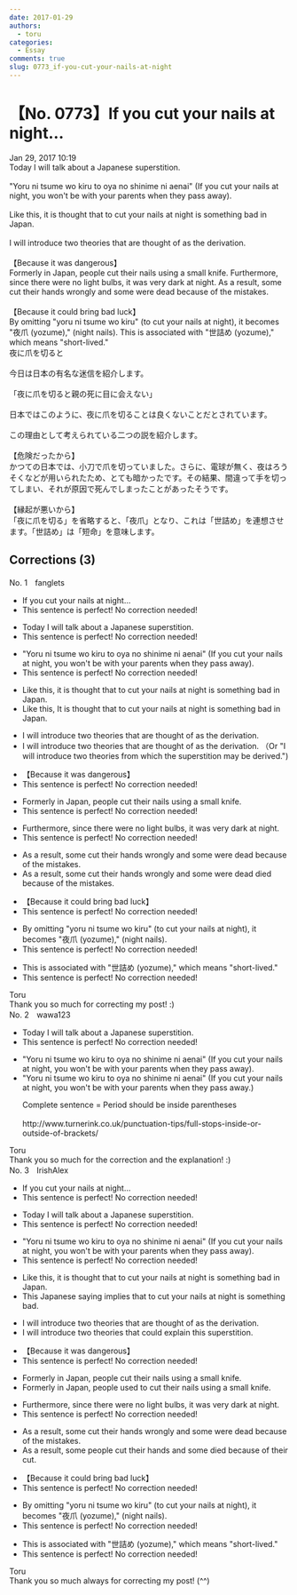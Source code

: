 ```yaml
---
date: 2017-01-29
authors:
  - toru
categories:
  - Essay
comments: true
slug: 0773_if-you-cut-your-nails-at-night
---
```


# 【No. 0773】If you cut your nails at night...
<div class="date">Jan 29, 2017 10:19</div>
<div id="post"><div id="body_show_ori">
Today I will talk about a Japanese superstition.<br/><br/>"Yoru ni tsume wo kiru to oya no shinime ni aenai" (If you cut your nails at night, you won't be with your parents when they pass away).<br/><br/>Like this, it is thought that to cut your nails at night is something bad in Japan.<br/><br/>I will introduce two theories that are thought of as the derivation.<br/><br/>【Because it was dangerous】<br/>Formerly in Japan, people cut their nails using a small knife. Furthermore, since there were no light bulbs, it was very dark at night. As a result, some cut their hands wrongly and some were dead because of the mistakes.<br/><br/>【Because it could bring bad luck】<br/>By omitting "yoru ni tsume wo kiru" (to cut your nails at night), it becomes "夜爪 (yozume)," (night nails). This is associated with "世詰め (yozume)," which means "short-lived." 
</div></div>

<!-- more -->

<div id="post_ja"><div id="body_show_mo">
夜に爪を切ると<br/><br/>今日は日本の有名な迷信を紹介します。<br/><br/>「夜に爪を切ると親の死に目に会えない」<br/><br/>日本ではこのように、夜に爪を切ることは良くないことだとされています。<br/><br/>この理由として考えられている二つの説を紹介します。<br/><br/>【危険だったから】<br/>かつての日本では、小刀で爪を切っていました。さらに、電球が無く、夜はろうそくなどが用いられたため、とても暗かったです。その結果、間違って手を切ってしまい、それが原因で死んでしまったことがあったそうです。<br/><br/>【縁起が悪いから】<br/>「夜に爪を切る」を省略すると、「夜爪」となり、これは「世詰め」を連想させます。「世詰め」は「短命」を意味します。
</div></div>

## Corrections (3)
<div id="block"><div class="first_name"> No. 1　<span class="just_name">fanglets</span></div><div id="block2">
<ul class="correction_field">
<li class="incorrect">If you cut your nails at night...</li>
<li class="corrected perfect">This sentence is perfect! No correction needed!</li>
</ul>
<ul class="correction_field">
<li class="incorrect">Today I will talk about a Japanese superstition.</li>
<li class="corrected perfect">This sentence is perfect! No correction needed!</li>
</ul>
<ul class="correction_field">
<li class="incorrect">"Yoru ni tsume wo kiru to oya no shinime ni aenai" (If you cut your nails at night, you won't be with your parents when they pass away).</li>
<li class="corrected perfect">This sentence is perfect! No correction needed!</li>
</ul>
<ul class="correction_field">
<li class="incorrect">Like this, it is thought that to cut your nails at night is something bad in Japan.</li>
<li class="corrected correct">
<span class="sline">Like this,</span> It is thought that to cut your nails at night is something bad in Japan.
</li>
</ul>
<ul class="correction_field">
<li class="incorrect">I will introduce two theories that are thought of as the derivation.</li>
<li class="corrected correct">
I will introduce two theories that are thought of as the derivation. （Or "I will introduce two theories from which the superstition may be derived.")
</li>
</ul>
<ul class="correction_field">
<li class="incorrect">【Because it was dangerous】</li>
<li class="corrected perfect">This sentence is perfect! No correction needed!</li>
</ul>
<ul class="correction_field">
<li class="incorrect">Formerly in Japan, people cut their nails using a small knife.</li>
<li class="corrected perfect">This sentence is perfect! No correction needed!</li>
</ul>
<ul class="correction_field">
<li class="incorrect">Furthermore, since there were no light bulbs, it was very dark at night.</li>
<li class="corrected perfect">This sentence is perfect! No correction needed!</li>
</ul>
<ul class="correction_field">
<li class="incorrect">As a result, some cut their hands wrongly and some were dead because of the mistakes.</li>
<li class="corrected correct">
As a result, some cut their hands <span class="sline">wrongly</span> and some <span class="sline">were dead</span> <span class="f_red">died </span>because of the mistakes.
</li>
</ul>
<ul class="correction_field">
<li class="incorrect">【Because it could bring bad luck】</li>
<li class="corrected perfect">This sentence is perfect! No correction needed!</li>
</ul>
<ul class="correction_field">
<li class="incorrect">By omitting "yoru ni tsume wo kiru" (to cut your nails at night), it becomes "夜爪 (yozume)," (night nails).</li>
<li class="corrected perfect">This sentence is perfect! No correction needed!</li>
</ul>
<ul class="correction_field">
<li class="incorrect">This is associated with "世詰め (yozume)," which means "short-lived." </li>
<li class="corrected perfect">This sentence is perfect! No correction needed!</li>
</ul>
</div><div class="name"><span class="just_name">Toru</span><br>
Thank you so much for correcting my post! :)
</div>
</div>
<div id="block"><div class="first_name"> No. 2　<span class="just_name">wawa123</span></div><div id="block2">
<ul class="correction_field">
<li class="incorrect">Today I will talk about a Japanese superstition.</li>
<li class="corrected perfect">This sentence is perfect! No correction needed!</li>
</ul>
<ul class="correction_field">
<li class="incorrect">"Yoru ni tsume wo kiru to oya no shinime ni aenai" (If you cut your nails at night, you won't be with your parents when they pass away).</li>
<li class="corrected correct">
"Yoru ni tsume wo kiru to oya no shinime ni aenai" (If you cut your nails at night, you won't be with your parents when they pass away<span class="f_red">.</span>)
<p class="correction_comment">Complete sentence = Period should be inside parentheses<br/><br/>http://www.turnerink.co.uk/punctuation-tips/full-stops-inside-or-outside-of-brackets/</p>
</li>
</ul>
</div><div class="name"><span class="just_name">Toru</span><br>
Thank you so much for the correction and the explanation! :)
</div>
</div>
<div id="block"><div class="first_name"> No. 3　<span class="just_name">IrishAlex</span></div><div id="block2">
<ul class="correction_field">
<li class="incorrect">If you cut your nails at night...</li>
<li class="corrected perfect">This sentence is perfect! No correction needed!</li>
</ul>
<ul class="correction_field">
<li class="incorrect">Today I will talk about a Japanese superstition.</li>
<li class="corrected perfect">This sentence is perfect! No correction needed!</li>
</ul>
<ul class="correction_field">
<li class="incorrect">"Yoru ni tsume wo kiru to oya no shinime ni aenai" (If you cut your nails at night, you won't be with your parents when they pass away).</li>
<li class="corrected perfect">This sentence is perfect! No correction needed!</li>
</ul>
<ul class="correction_field">
<li class="incorrect">Like this, it is thought that to cut your nails at night is something bad in Japan.</li>
<li class="corrected correct">
<span class="f_blue">This Japanese saying implies that </span>to cut your nails at night is something bad.
</li>
</ul>
<ul class="correction_field">
<li class="incorrect">I will introduce two theories that are thought of as the derivation.</li>
<li class="corrected correct">
I will introduce two theories that <span class="f_blue">could explain this superstition</span>.
</li>
</ul>
<ul class="correction_field">
<li class="incorrect">【Because it was dangerous】</li>
<li class="corrected perfect">This sentence is perfect! No correction needed!</li>
</ul>
<ul class="correction_field">
<li class="incorrect">Formerly in Japan, people cut their nails using a small knife.</li>
<li class="corrected correct">
Formerly in Japan, people <span class="f_blue">used to </span>cut their nails using a small knife.
</li>
</ul>
<ul class="correction_field">
<li class="incorrect">Furthermore, since there were no light bulbs, it was very dark at night.</li>
<li class="corrected perfect">This sentence is perfect! No correction needed!</li>
</ul>
<ul class="correction_field">
<li class="incorrect">As a result, some cut their hands wrongly and some were dead because of the mistakes.</li>
<li class="corrected correct">
As a result, some <span class="f_blue">people </span>cut their hands and some <span class="f_blue">died </span>because of <span class="f_blue">their cut</span>.
</li>
</ul>
<ul class="correction_field">
<li class="incorrect">【Because it could bring bad luck】</li>
<li class="corrected perfect">This sentence is perfect! No correction needed!</li>
</ul>
<ul class="correction_field">
<li class="incorrect">By omitting "yoru ni tsume wo kiru" (to cut your nails at night), it becomes "夜爪 (yozume)," (night nails).</li>
<li class="corrected perfect">This sentence is perfect! No correction needed!</li>
</ul>
<ul class="correction_field">
<li class="incorrect">This is associated with "世詰め (yozume)," which means "short-lived." </li>
<li class="corrected perfect">This sentence is perfect! No correction needed!</li>
</ul>
</div><div class="name"><span class="just_name">Toru</span><br>
Thank you so much always for correcting my post! (^^)
</div>
</div>
